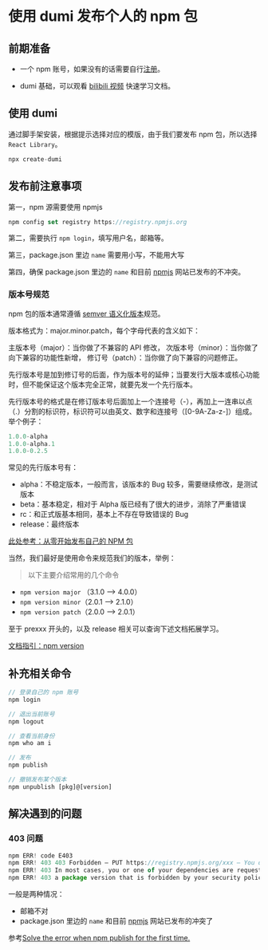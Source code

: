 # 使用 dumi 发布个人的 npm 包

## 前期准备

- 一个 npm 账号，如果没有的话需要自行[注册](https://www.npmjs.com/signup)。

- dumi 基础，可以观看 [bilibili 视频](https://www.bilibili.com/video/BV1KG4y1Z7ZX/) 快速学习文档。


## 使用 dumi
通过脚手架安装，根据提示选择对应的模版，由于我们要发布 npm 包，所以选择 `React Library`。

```js
npx create-dumi
```

## 发布前注意事项

第一，npm 源需要使用 npmjs

```typescript
npm config set registry https://registry.npmjs.org
```

第二，需要执行 `npm login`，填写用户名，邮箱等。

第三，package.json 里边 `name` 需要用小写，不能用大写

第四，确保 package.json 里边的 `name` 和目前 [npmjs](https://www.npmjs.com/) 网站已发布的不冲突。

### 版本号规范

npm 包的版本通常遵循 [semver 语义化版本](https://semver.org/lang/zh-CN/)规范。

版本格式为：major.minor.patch，每个字母代表的含义如下：

主版本号（major）：当你做了不兼容的 API 修改，
次版本号（minor）：当你做了向下兼容的功能性新增，
修订号（patch）：当你做了向下兼容的问题修正。

先行版本号是加到修订号的后面，作为版本号的延伸；当要发行大版本或核心功能时，但不能保证这个版本完全正常，就要先发一个先行版本。

先行版本号的格式是在修订版本号后面加上一个连接号（-），再加上一连串以点（.）分割的标识符，标识符可以由英文、数字和连接号（[0-9A-Za-z-]）组成。举个例子：

```typescript
1.0​​.0-alpha
1.0.0-alpha.1
1.0.0-0.2.5
```

常见的先行版本号有：

- alpha：不稳定版本，一般而言，该版本的 Bug 较多，需要继续修改，是测试版本
- beta：基本稳定，相对于 Alpha 版已经有了很大的进步，消除了严重错误
- rc：和正式版基本相同，基本上不存在导致错误的 Bug
- release：最终版本

[此处参考：从零开始发布自己的 NPM 包](https://juejin.cn/post/7052307032971411463)


当然，我们最好是使用命令来规范我们的版本，举例：


> 以下主要介绍常用的几个命令

- `npm version major` （3.1.0 --> 4.0.0）
- `npm version minor`（2.0.1 --> 2.1.0）
- `npm version patch`（2.0.0 --> 2.0.1）

至于 prexxx 开头的，以及 release 相关可以查询下述文档拓展学习。


[文档指引：npm version](https://www.npmjs.cn/cli/version/)


## 补充相关命令

```typescript
// 登录自己的 npm 账号
npm login

// 退出当前账号
npm logout

// 查看当前身份
npm who am i

// 发布
npm publish

// 撤销发布某个版本
npm unpublish [pkg]@[version]
```

## 解决遇到的问题

### 403 问题

```js
npm ERR! code E403
npm ERR! 403 403 Forbidden — PUT https://registry.npmjs.org/xxx — You do not have permission to publish xxx. Are you logged in as the correct user?
npm ERR! 403 In most cases, you or one of your dependencies are requesting
npm ERR! 403 a package version that is forbidden by your security policy.
```

一般是两种情况：

- 邮箱不对
- package.json 里边的 `name` 和目前 [npmjs](https://www.npmjs.com/) 网站已发布的冲突了

参考[Solve the error when npm publish for the first time.](https://medium.com/@su_bak/solve-the-error-when-npm-publish-for-the-first-time-a4cca150f379)
